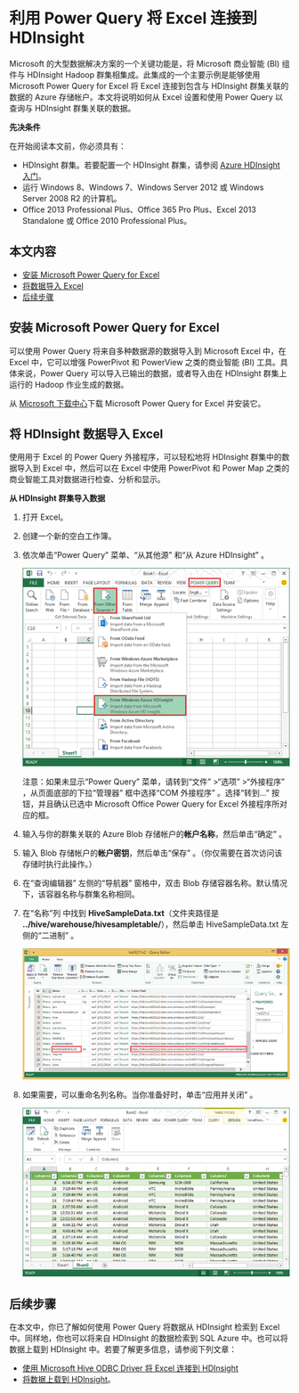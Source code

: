 <properties linkid="manage-services-hdinsight-connect-excel-with-power-query" urlDisplayName="HDInsight and Excel" pageTitle="利用 Power Query 将 Excel 连接到 HDInsight | Azure" metaKeywords="hdinsight, excel, data explorer, hive excel, hdinsight excel, power query" description="Learn how to take advantage of business intelligence components and use Excel to access data stored in Azure HDInsight using Power Query." metaCanonical="" services="hdinsight" documentationCenter="" title="Connect Excel to Azure HDInsight with Power Query" authors="bradsev" solutions="" manager="paulettm" editor="cgronlun" />

# 利用 Power Query 将 Excel 连接到 HDInsight

Microsoft 的大型数据解决方案的一个关键功能是，将 Microsoft 商业智能 (BI) 组件与 HDInsight Hadoop 群集相集成。此集成的一个主要示例是能够使用 Microsoft Power Query for Excel 将 Excel 连接到包含与 HDInsight 群集关联的数据的 Azure 存储帐户。本文将说明如何从 Excel 设置和使用 Power Query 以查询与 HDInsight 群集关联的数据。

**先决条件**

在开始阅读本文前，你必须具有：

-   HDInsight 群集。若要配置一个 HDInsight 群集，请参阅 [Azure HDInsight 入门][hdinsight-get-started]。
-   运行 Windows 8、Windows 7、Windows Server 2012 或 Windows Server 2008 R2 的计算机。
-   Office 2013 Professional Plus、Office 365 Pro Plus、Excel 2013 Standalone 或 Office 2010 Professional Plus。

## 本文内容

-   [安装 Microsoft Power Query for Excel](#InstallPowerQuery)
-   [将数据导入 Excel](#ImportData)
-   [后续步骤](#NextSteps)

## 安装 Microsoft Power Query for Excel

可以使用 Power Query 将来自多种数据源的数据导入到 Microsoft Excel 中，在 Excel 中，它可以增强 PowerPivot 和 PowerView 之类的商业智能 (BI) 工具。具体来说，Power Query 可以导入已输出的数据，或者导入由在 HDInsight 群集上运行的 Hadoop 作业生成的数据。

从 [Microsoft 下载中心][powerquery-download]下载 Microsoft Power Query for Excel 并安装它。

## 将 HDInsight 数据导入 Excel

使用用于 Excel 的 Power Query 外接程序，可以轻松地将 HDInsight 群集中的数据导入到 Excel 中，然后可以在 Excel 中使用 PowerPivot 和 Power Map 之类的商业智能工具对数据进行检查、分析和显示。

**从 HDInsight 群集导入数据**

1.  打开 Excel。

2.  创建一个新的空白工作簿。

3.  依次单击“Power Query” 菜单、“从其他源” 和“从 Azure HDInsight” 。

    ![HDI.PowerQuery.SelectHdiSource][image-hdi-powerquery-hdi-source]

    注意：如果未显示“Power Query” 菜单，请转到“文件” \>“选项” \>“外接程序” ，从页面底部的下拉“管理器” 框中选择“COM 外接程序” 。选择“转到...” 按钮，并且确认已选中 Microsoft Office Power Query for Excel 外接程序所对应的框。

4.  输入与你的群集关联的 Azure Blob 存储帐户的**帐户名称**，然后单击“确定” 。

5.  输入 Blob 存储帐户的**帐户密钥**，然后单击“保存” 。（你仅需要在首次访问该存储时执行此操作。）

6.  在“查询编辑器” 左侧的“导航器” 窗格中，双击 Blob 存储容器名称。默认情况下，该容器名称与群集名称相同。

7.  在“名称”列 中找到 **HiveSampleData.txt**（文件夹路径是 **../hive/warehouse/hivesampletable/**），然后单击 HiveSampleData.txt 左侧的“二进制” 。

    ![HDI.PowerQuery.ImportData][image-hdi-powerquery-importdata]

8.  如果需要，可以重命名列名称。当你准备好时，单击“应用并关闭” 。

    ![HDI.PowerQuery.ImportedTable][image-hdi-powerquery-imported-table]

## 后续步骤

在本文中，你已了解如何使用 Power Query 将数据从 HDInsight 检索到 Excel 中。同样地，你也可以将来自 HDInsight 的数据检索到 SQL Azure 中。也可以将数据上载到 HDInsight 中。若要了解更多信息，请参阅下列文章：

-   [使用 Microsoft Hive ODBC Driver 将 Excel 连接到 HDInsight][hdinsight-excel-odbc]
-   [将数据上载到 HDInsight][hdinsight-upload-data]。

[hdinsight-excel-odbc]: /zh-cn/documentation/articles/hdinsight-connect-excel-hive-ODBC-driver/
[hdinsight-get-started]: /zh-cn/documentation/articles/hdinsight-get-started/
[hdinsight-upload-data]: /zh-cn/documentation/articles/hdinsight-upload-data/

[image-hdi-powerquery-hdi-source]: ./media/hdinsight-connect-excel-power-query/HDI.PowerQuery.SelectHdiSource.png
[image-hdi-powerquery-importdata]: ./media/hdinsight-connect-excel-power-query/HDI.PowerQuery.ImportData.png 
[image-hdi-powerquery-imported-table]: ./media/hdinsight-connect-excel-power-query/HDI.PowerQuery.ImportedTable.PNG 

[powerquery-download]: http://www.microsoft.com/zh-cn/download/details.aspx?id=39379 

